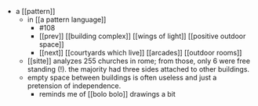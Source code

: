 - a [[pattern]]
	- in [[a pattern language]]
		- #108
		- [[prev]] [[building complex]] [[wings of light]] [[positive outdoor space]]
		- [[next]] [[courtyards which live]] [[arcades]] [[outdoor rooms]]
	- [[sitte]] analyzes 255 churches in rome; from those, only 6 were free standing (!). the majority had three sides attached to other buildings.
	- empty space between buildings is often useless and just a pretension of independence.
		- reminds me of [[bolo bolo]] drawings a bit